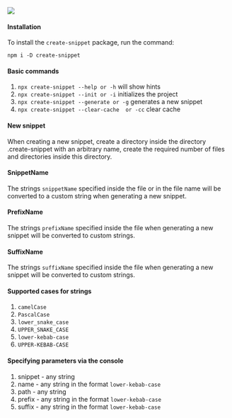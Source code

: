 ![](https://i.ibb.co/vmkY3c0/Logo.png)


#### Installation

To install the `create-snippet` package, run the command:

`npm i -D create-snippet`

#### Basic commands

1) `npx create-snippet --help or -h` will show hints
2) `npx create-snippet --init or -i` initializes the project
3) `npx create-snippet --generate or -g` generates a new snippet
3) `npx create-snippet --clear-cache  or -cc` clear cache

#### New snippet

When creating a new snippet, create a directory inside the 
directory .create-snippet with an arbitrary name,
create the required number of files and directories inside this directory.
    
#### SnippetName
    
The strings `snippetName` specified inside the file or in the file name 
will be converted to a custom string when generating a new snippet.
    
#### PrefixName
    
The strings `prefixName` specified inside the file when generating a new
snippet will be converted to custom strings.
    
#### SuffixName
    
The strings `suffixName` specified inside the file when generating a new
snippet will be converted to custom strings.

#### Supported cases for strings

1) `camelCase`
2) `PascalCase`
3) `lower_snake_case`
4) `UPPER_SNAKE_CASE`
5) `lower-kebab-case`
6) `UPPER-KEBAB-CASE`

#### Specifying parameters via the console

1) snippet - any string
2) name - any string in the format `lower-kebab-case`
3) path - any string
4) prefix - any string in the format `lower-kebab-case`
4) suffix - any string in the format `lower-kebab-case`
